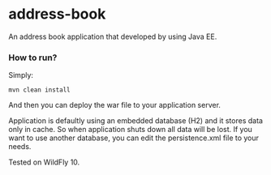 # address-book

An address book application that developed by using Java EE.

### How to run?

Simply:

``mvn clean install``

And then you can deploy the war file to your application server.

Application is defaultly using an embedded database (H2) and it stores data only in cache. So when application shuts down all data will be lost. If you want to use another database, you can edit the persistence.xml file to your needs.

Tested on WildFly 10.

